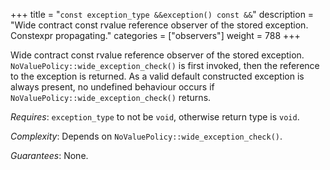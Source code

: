 +++
title = "`const exception_type &&exception() const &&`"
description = "Wide contract const rvalue reference observer of the stored exception. Constexpr propagating."
categories = ["observers"]
weight = 788
+++

Wide contract const rvalue reference observer of the stored exception. `NoValuePolicy::wide_exception_check()` is first invoked, then the reference to the exception is returned. As a valid default constructed exception is always present, no undefined behaviour occurs if `NoValuePolicy::wide_exception_check()` returns.

*Requires*: `exception_type` to not be `void`, otherwise return type is `void`.

*Complexity*: Depends on `NoValuePolicy::wide_exception_check()`.

*Guarantees*: None.
